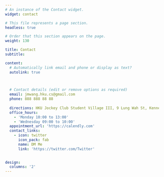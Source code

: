 ```yaml
---
# An instance of the Contact widget.
widget: contact

# This file represents a page section.
headless: true

# Order that this section appears on the page.
weight: 130

title: Contact
subtitle:

content:
  # Automatically link email and phone or display as text?
  autolink: true

  

  # Contact details (edit or remove options as required)
  email: jmwang.hku.cs@gmail.com
  phone: 888 888 88 88
 
  directions: HKU Jockey Club Student Village III, 9 Lung Wah St, Kennedy Town, Hong Kong
  office_hours:
    - 'Monday 10:00 to 13:00'
    - 'Wednesday 09:00 to 10:00'
  appointment_url: 'https://calendly.com'
  contact_links:
    - icon: twitter
      icon_pack: fab
      name: DM Me
      link: 'https://twitter.com/Twitter'
    

design:
  columns: '2'
---
```

